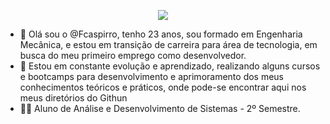<p align="center"> 
<img src="https://www.dlapiper.com/~/media/images/news/2018/programming_code_technology_computerwebsite_banner_432008923.jpg?h=257&la=pt&w=759&hash=AB0AE756920901CB19B2DF07A129942B4B6DC3B4">
</p>

- 👋 Olá sou o @Fcaspirro, tenho 23 anos, sou formado em Engenharia Mecânica, e estou em transição de carreira para área de tecnologia, em busca do meu primeiro emprego como desenvolvedor.
- 🌱 Estou em constante evolução e aprendizado, realizando alguns cursos e bootcamps para desenvolvimento e aprimoramento dos meus conhecimentos teóricos e práticos, onde pode-se encontrar aqui nos meus diretórios do Githun
- 👨‍🎓 Aluno de Análise e Desenvolvimento de Sistemas - 2º Semestre.



<!---
Fcaspirro/Fcaspirro is a ✨ special ✨ repository because its `README.md` (this file) appears on your GitHub profile.
You can click the Preview link to take a look at your changes.
--->
